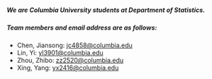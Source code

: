 ##### We are Columbia University students at Department of Statistics.
##### Team members and email address are as follows:

- Chen, Jiansong: <jc4858@columbia.edu>
- Lin, Yi: <yl3901@columbia.edu>
- Zhou, Zhibo: <zz2520@columbia.edu>
- Xing, Yang: <yx2416@columbia.edu>

